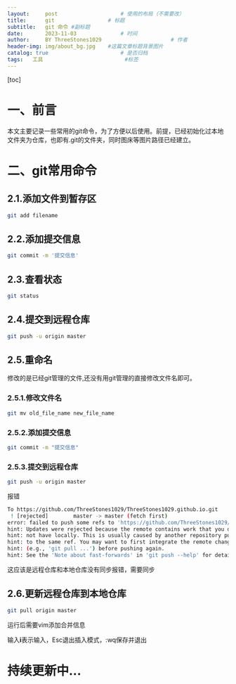 ```yaml
---
layout:     post   				    # 使用的布局（不需要改）
title:      git 				# 标题 
subtitle:   git 命令 #副标题
date:       2023-11-03 				# 时间
author:     BY ThreeStones1029 						# 作者
header-img: img/about_bg.jpg 	#这篇文章标题背景图片
catalog: true 						# 是否归档
tags:	工具							#标签
---
```


[toc]

# 一、前言

本文主要记录一些常用的git命令，为了方便以后使用。前提，已经初始化过本地文件夹为仓库，也即有.git的文件夹，同时图床等图片路径已经建立。

# 二、git常用命令

## 2.1.添加文件到暂存区

~~~bash
git add filename
~~~

## 2.2.添加提交信息

~~~bash
git commit -m '提交信息'
~~~

## 2.3.查看状态

~~~bash
git status
~~~

## 2.4.提交到远程仓库

~~~bash
git push -u origin master
~~~

## 2.5.重命名

修改的是已经git管理的文件,还没有用git管理的直接修改文件名即可。

### 2.5.1.修改文件名

~~~bash
git mv old_file_name new_file_name
~~~

### 2.5.2.添加提交信息

~~~bash
git commit -m "提交信息"
~~~

### 2.5.3.提交到远程仓库

~~~bash
git push -u origin master
~~~

报错

~~~bash
To https://github.com/ThreeStones1029/ThreeStones1029.github.io.git
 ! [rejected]        master -> master (fetch first)
error: failed to push some refs to 'https://github.com/ThreeStones1029/ThreeStones1029.github.io.git'
hint: Updates were rejected because the remote contains work that you do
hint: not have locally. This is usually caused by another repository pushing
hint: to the same ref. You may want to first integrate the remote changes
hint: (e.g., 'git pull ...') before pushing again.
hint: See the 'Note about fast-forwards' in 'git push --help' for details.

~~~

这应该是远程仓库和本地仓库没有同步报错，需要同步

## 2.6.更新远程仓库到本地仓库

~~~bash
git pull origin master
~~~

运行后需要vim添加合并信息

输入**i**表示输入，Esc退出插入模式，:wq保存并退出

# 持续更新中...


